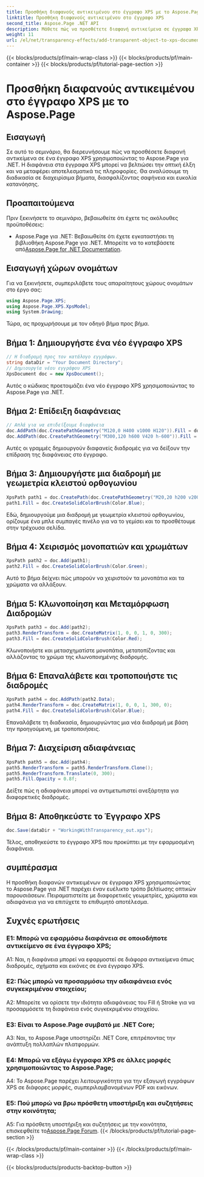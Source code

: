 ```yaml
---
title: Προσθήκη διαφανούς αντικειμένου στο έγγραφο XPS με το Aspose.Page
linktitle: Προσθήκη διαφανούς αντικειμένου στο έγγραφο XPS
second_title: Aspose.Page .NET API
description: Μάθετε πώς να προσθέτετε διαφανή αντικείμενα σε έγγραφα XPS στο .NET χρησιμοποιώντας το Aspose.Page. Βελτιώστε την οπτική ελκυστικότητα με καθοδήγηση βήμα προς βήμα.
weight: 11
url: /el/net/transparency-effects/add-transparent-object-to-xps-document/
---
```


{{< blocks/products/pf/main-wrap-class >}}
{{< blocks/products/pf/main-container >}}
{{< blocks/products/pf/tutorial-page-section >}}

# Προσθήκη διαφανούς αντικειμένου στο έγγραφο XPS με το Aspose.Page

## Εισαγωγή

Σε αυτό το σεμινάριο, θα διερευνήσουμε πώς να προσθέσετε διαφανή αντικείμενα σε ένα έγγραφο XPS χρησιμοποιώντας το Aspose.Page για .NET. Η διαφάνεια στα έγγραφα XPS μπορεί να βελτιώσει την οπτική έλξη και να μεταφέρει αποτελεσματικά τις πληροφορίες. Θα αναλύσουμε τη διαδικασία σε διαχειρίσιμα βήματα, διασφαλίζοντας σαφήνεια και ευκολία κατανόησης.

## Προαπαιτούμενα

Πριν ξεκινήσετε το σεμινάριο, βεβαιωθείτε ότι έχετε τις ακόλουθες προϋποθέσεις:

-  Aspose.Page για .NET: Βεβαιωθείτε ότι έχετε εγκαταστήσει τη βιβλιοθήκη Aspose.Page για .NET. Μπορείτε να το κατεβάσετε από[Aspose.Page for .NET Documentation](https://reference.aspose.com/page/net/).

## Εισαγωγή χώρων ονομάτων

Για να ξεκινήσετε, συμπεριλάβετε τους απαραίτητους χώρους ονομάτων στο έργο σας:

```csharp
using Aspose.Page.XPS;
using Aspose.Page.XPS.XpsModel;
using System.Drawing;
```

Τώρα, ας προχωρήσουμε με τον οδηγό βήμα προς βήμα.

## Βήμα 1: Δημιουργήστε ένα νέο έγγραφο XPS

```csharp
// Η διαδρομή προς τον κατάλογο εγγράφων.
string dataDir = "Your Document Directory";
// Δημιουργία νέου εγγράφου XPS
XpsDocument doc = new XpsDocument();
```

Αυτός ο κώδικας προετοιμάζει ένα νέο έγγραφο XPS χρησιμοποιώντας το Aspose.Page για .NET.

## Βήμα 2: Επίδειξη διαφάνειας

```csharp
// Απλά για να επιδείξουμε διαφάνεια
doc.AddPath(doc.CreatePathGeometry("M120,0 H400 v1000 H120")).Fill = doc.CreateSolidColorBrush(Color.Gray);
doc.AddPath(doc.CreatePathGeometry("M300,120 h600 V420 h-600")).Fill = doc.CreateSolidColorBrush(Color.Gray);
```

Αυτές οι γραμμές δημιουργούν διαφανείς διαδρομές για να δείξουν την επίδραση της διαφάνειας στο έγγραφο.

## Βήμα 3: Δημιουργήστε μια διαδρομή με γεωμετρία κλειστού ορθογωνίου

```csharp
XpsPath path1 = doc.CreatePath(doc.CreatePathGeometry("M20,20 h200 v200 h-200 z"));
path1.Fill = doc.CreateSolidColorBrush(Color.Blue);
```

Εδώ, δημιουργούμε μια διαδρομή με γεωμετρία κλειστού ορθογωνίου, ορίζουμε ένα μπλε συμπαγές πινέλο για να το γεμίσει και το προσθέτουμε στην τρέχουσα σελίδα.

## Βήμα 4: Χειρισμός μονοπατιών και χρωμάτων

```csharp
XpsPath path2 = doc.Add(path1);
path2.Fill = doc.CreateSolidColorBrush(Color.Green);
```

Αυτό το βήμα δείχνει πώς μπορούν να χειριστούν τα μονοπάτια και τα χρώματα να αλλάξουν.

## Βήμα 5: Κλωνοποίηση και Μεταμόρφωση Διαδρομών

```csharp
XpsPath path3 = doc.Add(path2);
path3.RenderTransform = doc.CreateMatrix(1, 0, 0, 1, 0, 300);
path3.Fill = doc.CreateSolidColorBrush(Color.Red);
```

Κλωνοποιήστε και μετασχηματίστε μονοπάτια, μετατοπίζοντας και αλλάζοντας το χρώμα της κλωνοποιημένης διαδρομής.

## Βήμα 6: Επαναλάβετε και τροποποιήστε τις διαδρομές

```csharp
XpsPath path4 = doc.AddPath(path2.Data);
path4.RenderTransform = doc.CreateMatrix(1, 0, 0, 1, 300, 0);
path4.Fill = doc.CreateSolidColorBrush(Color.Blue);
```

Επαναλάβετε τη διαδικασία, δημιουργώντας μια νέα διαδρομή με βάση την προηγούμενη, με τροποποιήσεις.

## Βήμα 7: Διαχείριση αδιαφάνειας

```csharp
XpsPath path5 = doc.Add(path4);
path5.RenderTransform = path5.RenderTransform.Clone();
path5.RenderTransform.Translate(0, 300);
path5.Fill.Opacity = 0.8f;
```

Δείξτε πώς η αδιαφάνεια μπορεί να αντιμετωπιστεί ανεξάρτητα για διαφορετικές διαδρομές.

## Βήμα 8: Αποθηκεύστε το Έγγραφο XPS

```csharp
doc.Save(dataDir + "WorkingWithTransparency_out.xps");
```

Τέλος, αποθηκεύστε το έγγραφο XPS που προκύπτει με την εφαρμοσμένη διαφάνεια.

## συμπέρασμα

Η προσθήκη διαφανών αντικειμένων σε έγγραφα XPS χρησιμοποιώντας το Aspose.Page για .NET παρέχει έναν ευέλικτο τρόπο βελτίωσης οπτικών παρουσιάσεων. Πειραματιστείτε με διαφορετικές γεωμετρίες, χρώματα και αδιαφάνεια για να επιτύχετε το επιθυμητό αποτέλεσμα.

## Συχνές ερωτήσεις

### Ε1: Μπορώ να εφαρμόσω διαφάνεια σε οποιοδήποτε αντικείμενο σε ένα έγγραφο XPS;

A1: Ναι, η διαφάνεια μπορεί να εφαρμοστεί σε διάφορα αντικείμενα όπως διαδρομές, σχήματα και εικόνες σε ένα έγγραφο XPS.

### Ε2: Πώς μπορώ να προσαρμόσω την αδιαφάνεια ενός συγκεκριμένου στοιχείου;

A2: Μπορείτε να ορίσετε την ιδιότητα αδιαφάνειας του Fill ή Stroke για να προσαρμόσετε τη διαφάνεια ενός συγκεκριμένου στοιχείου.

### Ε3: Είναι το Aspose.Page συμβατό με .NET Core;

A3: Ναι, το Aspose.Page υποστηρίζει .NET Core, επιτρέποντας την ανάπτυξη πολλαπλών πλατφορμών.

### Ε4: Μπορώ να εξάγω έγγραφα XPS σε άλλες μορφές χρησιμοποιώντας το Aspose.Page;

A4: Το Aspose.Page παρέχει λειτουργικότητα για την εξαγωγή εγγράφων XPS σε διάφορες μορφές, συμπεριλαμβανομένων PDF και εικόνων.

### Ε5: Πού μπορώ να βρω πρόσθετη υποστήριξη και συζητήσεις στην κοινότητα;

 A5: Για πρόσθετη υποστήριξη και συζητήσεις με την κοινότητα, επισκεφθείτε το[Aspose.Page Forum](https://forum.aspose.com/c/page/39).
{{< /blocks/products/pf/tutorial-page-section >}}

{{< /blocks/products/pf/main-container >}}
{{< /blocks/products/pf/main-wrap-class >}}

{{< blocks/products/products-backtop-button >}}
